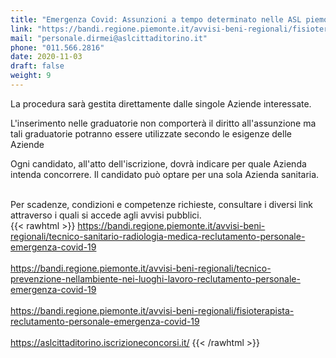 ```yaml
---
title: "Emergenza Covid: Assunzioni a tempo determinato nelle ASL piemontesi"
link: "https://bandi.regione.piemonte.it/avvisi-beni-regionali/fisioterapista-reclutamento-personale-emergenza-covid-19"
mail: "personale.dirmei@aslcittaditorino.it"
phone: "011.566.2816"
date: 2020-11-03
draft: false
weight: 9
---
```


La procedura sarà gestita direttamente dalle singole Aziende interessate.<br />

L'inserimento nelle graduatorie non comporterà il diritto all'assunzione ma tali graduatorie potranno essere utilizzate secondo le esigenze delle Aziende<br />

Ogni candidato, all'atto dell'iscrizione, dovrà indicare per quale Azienda intenda concorrere. Il candidato può optare per una sola Azienda sanitaria.<br /><br />

Per scadenze, condizioni e competenze richieste, consultare i diversi link attraverso i quali si accede agli avvisi pubblici.  
{{< rawhtml >}}
<a target="_blank" href="https://bandi.regione.piemonte.it/avvisi-beni-regionali/tecnico-sanitario-radiologia-medica-reclutamento-personale-emergenza-covid-19">https://bandi.regione.piemonte.it/avvisi-beni-regionali/tecnico-sanitario-radiologia-medica-reclutamento-personale-emergenza-covid-19</a><br /><br />
<a target="_blank" href="https://bandi.regione.piemonte.it/avvisi-beni-regionali/tecnico-prevenzione-nellambiente-nei-luoghi-lavoro-reclutamento-personale-emergenza-covid-19">https://bandi.regione.piemonte.it/avvisi-beni-regionali/tecnico-prevenzione-nellambiente-nei-luoghi-lavoro-reclutamento-personale-emergenza-covid-19</a><br /><br />
<a target="_blank" href="https://bandi.regione.piemonte.it/avvisi-beni-regionali/fisioterapista-reclutamento-personale-emergenza-covid-19">https://bandi.regione.piemonte.it/avvisi-beni-regionali/fisioterapista-reclutamento-personale-emergenza-covid-19</a><br /><br />
<a target="_blank" href="https://aslcittaditorino.iscrizioneconcorsi.it/">https://aslcittaditorino.iscrizioneconcorsi.it/</a>
{{< /rawhtml >}}
